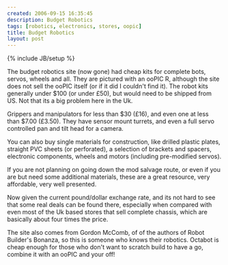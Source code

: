 ```yaml
---
created: 2006-09-15 16:35:45
description: Budget Robotics
tags: [robotics, electronics, stores, oopic]
title: Budget Robotics
layout: post
---
```

{% include JB/setup %}

The budget robotics site (now gone) had cheap kits for complete bots, servos, wheels and all. They are pictured with an ooPIC R, although the site does not sell the ooPIC itself (or if it did I couldn't find it). The robot kits generally under $100 (or under £50), but would need to be shipped from US. Not that its a big problem here in the Uk.

Grippers and manipulators for less than $30 (£16), and even one at less than $7.00 (£3.50). They have sensor mount turrets, and even a full servo controlled pan and tilt head for a camera.

You can also buy single materials for construction, like drilled plastic plates, straight PVC sheets (or perforated), a selection of brackets and spacers, electronic components, wheels and motors (including pre-modified servos).

If you are not planning on going down the mod salvage route, or even if you are but need some additional materials, these are a great resource, very affordable, very well presented.

Now given the current pound/dollar exchange rate, and its not hard to see that some real deals can be found there, especially when compared with even most of the Uk based stores that sell complete chassis, which are basically about four times the price.

The site also comes from Gordon McComb, of of the authors of Robot Builder's Bonanza, so this is someone who knows their robotics. Octabot is cheap enough for those who don't want to scratch build to have a go, combine it with an ooPIC and your off!
